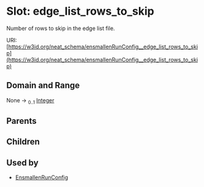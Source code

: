 
# Slot: edge_list_rows_to_skip


Number of rows to skip in the edge list file.

URI: [https://w3id.org/neat_schema/ensmallenRunConfig__edge_list_rows_to_skip](https://w3id.org/neat_schema/ensmallenRunConfig__edge_list_rows_to_skip)


## Domain and Range

None &#8594;  <sub>0..1</sub> [Integer](types/Integer.md)

## Parents


## Children


## Used by

 * [EnsmallenRunConfig](EnsmallenRunConfig.md)
